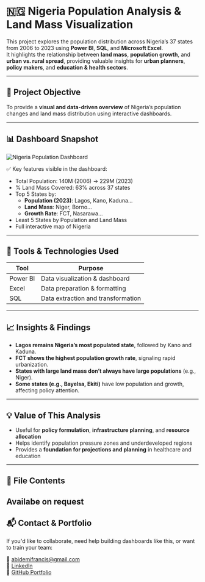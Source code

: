 # 🇳🇬 Nigeria Population Analysis & Land Mass Visualization

This project explores the population distribution across Nigeria’s 37 states from 2006 to 2023 using **Power BI**, **SQL**, and **Microsoft Excel**.  
It highlights the relationship between **land mass**, **population growth**, and **urban vs. rural spread**, providing valuable insights for **urban planners**, **policy makers**, and **education & health sectors**.

---

## 🎯 Project Objective

To provide a **visual and data-driven overview** of Nigeria’s population changes and land mass distribution using interactive dashboards.

---

## 📊 Dashboard Snapshot

![Nigeria Population Dashboard](https://drive.google.com/open?id=1yISLguqurIDLvl2-m-rF4i1Erg8MxtAL&usp=drive_fs)

✅ Key features visible in the dashboard:
- Total Population: 140M (2006) → 229M (2023)  
- % Land Mass Covered: 63% across 37 states  
- Top 5 States by:  
   - **Population (2023)**: Lagos, Kano, Kaduna...  
   - **Land Mass**: Niger, Borno...  
   - **Growth Rate**: FCT, Nasarawa...  
- Least 5 States by Population and Land Mass  
- Full interactive map of Nigeria

---

## 🔧 Tools & Technologies Used
| Tool | Purpose |
|------|---------|
| Power BI | Data visualization & dashboard |
| Excel | Data preparation & formatting |
| SQL | Data extraction and transformation |

---

## 📈 Insights & Findings

- **Lagos remains Nigeria’s most populated state**, followed by Kano and Kaduna.
- **FCT shows the highest population growth rate**, signaling rapid urbanization.
- **States with large land mass don’t always have large populations** (e.g., Niger).
- **Some states (e.g., Bayelsa, Ekiti)** have low population and growth, affecting policy attention.

---

## 💡 Value of This Analysis
- Useful for **policy formulation**, **infrastructure planning**, and **resource allocation**
- Helps identify population pressure zones and underdeveloped regions
- Provides a **foundation for projections and planning** in healthcare and education

---

## 📁 File Contents
Availabe on request
---

## 📬 Contact & Portfolio
If you'd like to collaborate, need help building dashboards like this, or want to train your team:

📧 abidemifrancis@gmail.com  
🔗 [LinkedIn](https://www.linkedin.com/in/fran7safe)  
🔗 [GitHub Portfolio](https://github.com/fran6safe)
